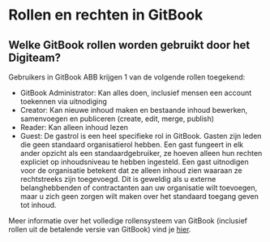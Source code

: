# Rollen en rechten in GitBook

## Welke GitBook rollen worden gebruikt door het Digiteam?

Gebruikers in GitBook ABB krijgen 1 van de volgende rollen toegekend:

* GitBook Administrator: Kan alles doen, inclusief mensen een account toekennen via uitnodiging
* Creator: Kan nieuwe inhoud maken en bestaande inhoud bewerken, samenvoegen en publiceren (create, edit, merge, publish)
* Reader: Kan alleen inhoud lezen
* Guest: De gastrol is een heel specifieke rol in GitBook. Gasten zijn leden die geen standaard organisatierol hebben. Een gast fungeert in elk ander opzicht als een standaardgebruiker, ze hoeven alleen hun rechten expliciet op inhoudsniveau te hebben ingesteld. Een gast uitnodigen voor de organisatie betekent dat ze alleen inhoud zien waaraan ze rechtstreeks zijn toegevoegd. Dit is geweldig als u externe belanghebbenden of contractanten aan uw organisatie wilt toevoegen, maar u zich geen zorgen wilt maken over het standaard toegang geven tot inhoud.

Meer informatie over het volledige rollensysteem van GitBook (inclusief rollen uit de betalende versie van GitBook) vind je [hier](https://docs.gitbook.com/organizations/member-management/roles).
